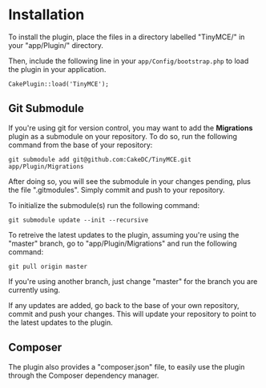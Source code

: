 Installation
============

To install the plugin, place the files in a directory labelled "TinyMCE/" in your "app/Plugin/" directory.

Then, include the following line in your `app/Config/bootstrap.php` to load the plugin in your application.

```
CakePlugin::load('TinyMCE');
```

Git Submodule
-------------

If you're using git for version control, you may want to add the **Migrations** plugin as a submodule on your repository. To do so, run the following command from the base of your repository:

```
git submodule add git@github.com:CakeDC/TinyMCE.git app/Plugin/Migrations
```

After doing so, you will see the submodule in your changes pending, plus the file ".gitmodules". Simply commit and push to your repository.

To initialize the submodule(s) run the following command:

```
git submodule update --init --recursive
```

To retreive the latest updates to the plugin, assuming you're using the "master" branch, go to "app/Plugin/Migrations" and run the following command:

```
git pull origin master
```

If you're using another branch, just change "master" for the branch you are currently using.

If any updates are added, go back to the base of your own repository, commit and push your changes. This will update your repository to point to the latest updates to the plugin.

Composer
--------

The plugin also provides a "composer.json" file, to easily use the plugin through the Composer dependency manager.
